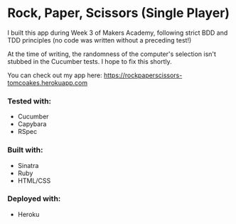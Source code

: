 # Rock, Paper, Scissors (Single Player)

I built this app during Week 3 of Makers Academy, following strict BDD and TDD principles (no code was written without a preceding test!)

At the time of writing, the randomness of the computer's selection isn't stubbed in the Cucumber tests. I hope to fix this shortly.

You can check out my app here: https://rockpaperscissors-tomcoakes.herokuapp.com

### Tested with:
- Cucumber
- Capybara
- RSpec

### Built with:
- Sinatra
- Ruby
- HTML/CSS

### Deployed with:
- Heroku
